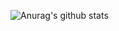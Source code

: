 ![Anurag's github stats](https://github-readme-stats.vercel.app/api?username=Meira-JH&show_icons=true&?count_private=true&?theme=tokionight)
